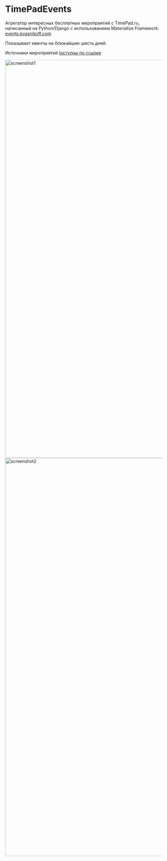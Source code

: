 # TimePadEvents
Агрегатор интересных бесплатных мероприятий с TimePad.ru, написанный на Python/Django с использованием Materialize Framework: <a href="http://events.kvasnikoff.com">events.kvasnikoff.com</a>

Показывает ивенты на ближайшие шесть дней.

Источники мероприятий <a href="https://docs.google.com/document/d/1-XSMFfqXapsiNg79NNf7i5Tg-l9orX42BC_XjFiXaaQ/">lоступны по ссылке</a>

<img width="1280" alt="screenshot1" src="https://user-images.githubusercontent.com/40367440/42727209-1e82ce00-87ab-11e8-8f76-202f31479077.png">
<img width="1280" alt="screenshot2" src="https://user-images.githubusercontent.com/40367440/42727210-216dfb08-87ab-11e8-9792-9f5b9359e05d.png">

